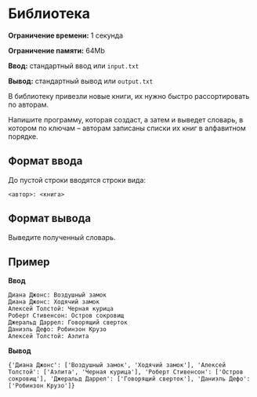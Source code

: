 # Библиотека

**Ограничение времени:** 1 секунда

**Ограничение памяти:** 64Mb

**Ввод:** стандартный ввод или `input.txt`

**Вывод:** стандартный вывод или `output.txt`

В библиотеку привезли новые книги, их нужно быстро рассортировать по авторам.

Напишите программу, которая создаст, а затем и выведет словарь, в котором по ключам – авторам записаны списки их книг в алфавитном порядке.

## Формат ввода

До пустой строки вводятся строки вида:

`<автор>: <книга>`

## Формат вывода

Выведите полученный словарь.

## Пример

**Ввод**
```
Диана Джонс: Воздушный замок
Диана Джонс: Ходячий замок
Алексей Толстой: Черная курица
Роберт Стивенсон: Остров сокровищ
Джеральд Даррел: Говорящий сверток
Даниэль Дефо: Робинзон Крузо
Алексей Толстой: Аэлита
```

**Вывод**
```
{'Диана Джонс': ['Воздушный замок', 'Ходячий замок'], 'Алексей Толстой': ['Аэлита', 'Черная курица'], 'Роберт Стивенсон': ['Остров сокровищ'], 'Джеральд Даррел': ['Говорящий сверток'], 'Даниэль Дефо': ['Робинзон Крузо']}
